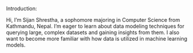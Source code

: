 Introduction:


Hi, I’m Sijan Shrestha, a sophomore majoring in Computer Science from Kathmandu, Nepal. I’m eager to learn about data modeling techniques for querying large, complex datasets and gaining insights from them. I also want to become more familiar with how data is utilized in machine learning models. 

